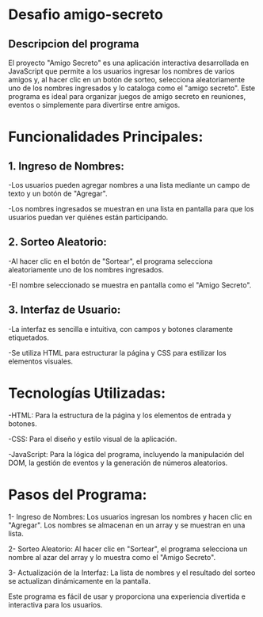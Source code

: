 <h1>Desafio amigo-secreto</h1>

<h2>Descripcion del programa</h2>

<p>El proyecto "Amigo Secreto" es una aplicación interactiva desarrollada en JavaScript que permite a los usuarios ingresar los nombres de varios amigos y, al hacer clic en un botón de sorteo, selecciona aleatoriamente uno de los nombres ingresados y lo cataloga como el "amigo secreto". Este programa es ideal para organizar juegos de amigo secreto en reuniones, eventos o simplemente para divertirse entre amigos.</p>

<h1>Funcionalidades Principales:</h1>

<h2>1. Ingreso de Nombres:</h2>

<p>-Los usuarios pueden agregar nombres a una lista mediante un campo de texto y un botón de "Agregar".

-Los nombres ingresados se muestran en una lista en pantalla para que los usuarios puedan ver quiénes están participando.</p>

<h2>2. Sorteo Aleatorio:</h2>

<p>-Al hacer clic en el botón de "Sortear", el programa selecciona aleatoriamente uno de los nombres ingresados.

-El nombre seleccionado se muestra en pantalla como el "Amigo Secreto".</p>

<h2>3. Interfaz de Usuario:</h2>

<p>-La interfaz es sencilla e intuitiva, con campos y botones claramente etiquetados.

-Se utiliza HTML para estructurar la página y CSS para estilizar los elementos visuales.</p>

<h1>Tecnologías Utilizadas:</h1>

<P>-HTML: Para la estructura de la página y los elementos de entrada y botones.

-CSS: Para el diseño y estilo visual de la aplicación.

-JavaScript: Para la lógica del programa, incluyendo la manipulación del DOM, la gestión de eventos y la generación de números aleatorios.</P>

<h1>Pasos del Programa:</h1>

<p>1- Ingreso de Nombres: Los usuarios ingresan los nombres y hacen clic en "Agregar". Los nombres se almacenan en un array y se muestran en una lista.

2- Sorteo Aleatorio: Al hacer clic en "Sortear", el programa selecciona un nombre al azar del array y lo muestra como el "Amigo Secreto".

3- Actualización de la Interfaz: La lista de nombres y el resultado del sorteo se actualizan dinámicamente en la pantalla.</p>

<p>Este programa es fácil de usar y proporciona una experiencia divertida e interactiva para los usuarios.</p>



